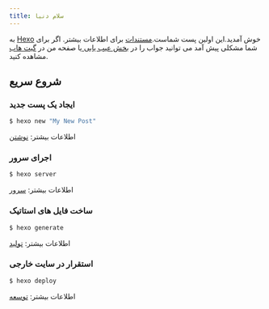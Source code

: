 ```yaml
---
title: سلام دنیا
---
```

به [Hexo](https://hexo.io/) خوش آمدید.این اولین پست شماست.[مستندات](https://hexo.io/docs/) برای اطلاعات بیشتر. اگر برای شما مشکلی پیش آمد می توانید جواب را در  [ بخش عیب یابی ](https://hexo.io/docs/troubleshooting.html) یا صفحه من در  [گیت هاب ](https://github.com/hexojs/hexo/issues") مشاهده کنید.
## شروع سریع

### ایجاد یک پست جدید

``` bash
$ hexo new "My New Post"
```

اطلاعات بیشتر: [نوشتن](https://hexo.io/docs/writing.html)

### اجرای سرور

``` bash
$ hexo server
```

اطلاعات بیشتر: [سرور](https://hexo.io/docs/server.html)

### ساخت فایل های استاتیک

``` bash
$ hexo generate
```

اطلاعات بیشتر: [تولید](https://hexo.io/docs/generating.html)

### استقرار در سایت خارجی

``` bash
$ hexo deploy
```

اطلاعات بیشتر: [توسعه](https://hexo.io/docs/one-command-deployment.html)
